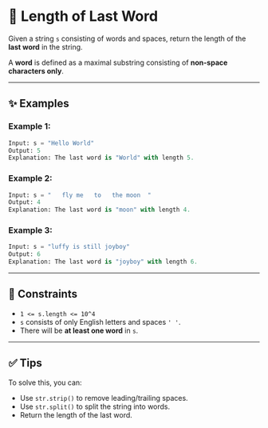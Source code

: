 # 📏 Length of Last Word

Given a string `s` consisting of words and spaces, return the length of the **last word** in the string.

A **word** is defined as a maximal substring consisting of **non-space characters only**.

---

## ✨ Examples

### Example 1:
```python
Input: s = "Hello World"
Output: 5
Explanation: The last word is "World" with length 5.
```

### Example 2:
```python
Input: s = "   fly me   to   the moon  "
Output: 4
Explanation: The last word is "moon" with length 4.
```

### Example 3:
```python
Input: s = "luffy is still joyboy"
Output: 6
Explanation: The last word is "joyboy" with length 6.
```

---

## 🧩 Constraints
- `1 <= s.length <= 10^4`
- `s` consists of only English letters and spaces `' '`.
- There will be **at least one word** in `s`.

---

## ✅ Tips
To solve this, you can:
- Use `str.strip()` to remove leading/trailing spaces.
- Use `str.split()` to split the string into words.
- Return the length of the last word.

